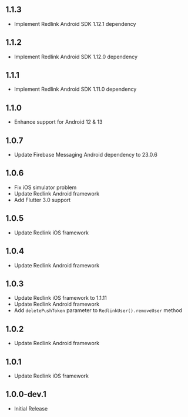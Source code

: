 ## 1.1.3

* Implement Redlink Android SDK 1.12.1 dependency

## 1.1.2

* Implement Redlink Android SDK 1.12.0 dependency

## 1.1.1

* Implement Redlink Android SDK 1.11.0 dependency
## 1.1.0

* Enhance support for Android 12 & 13

## 1.0.7

* Update Firebase Messaging Android dependency to 23.0.6

## 1.0.6

* Fix iOS simulator problem
* Update Redlink Android framework
* Add Flutter 3.0 support

## 1.0.5

* Update Redlink iOS framework

## 1.0.4

* Update Redlink Android framework

## 1.0.3

* Update Redlink iOS framework to 1.1.11
* Update Redlink Android framework
* Add `deletePushToken` parameter to `RedlinkUser().removeUser` method

## 1.0.2

* Update Redlink Android framework

## 1.0.1

* Update Redlink iOS framework

## 1.0.0-dev.1

* Initial Release